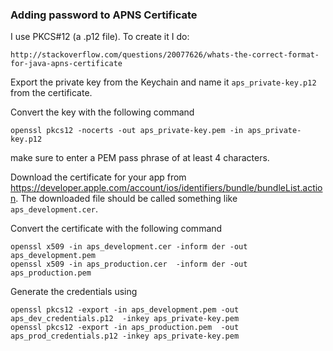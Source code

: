 ### Adding password to APNS Certificate

I use PKCS#12 (a .p12 file). To create it I do:

    http://stackoverflow.com/questions/20077626/whats-the-correct-format-for-java-apns-certificate

Export the private key from the Keychain and name it `aps_private-key.p12` from the certificate.

Convert the key with the following command 

    openssl pkcs12 -nocerts -out aps_private-key.pem -in aps_private-key.p12
    
make sure to enter a PEM pass phrase of at least 4 characters.

Download the certificate for your app from https://developer.apple.com/account/ios/identifiers/bundle/bundleList.action. 
The downloaded file should be called something like `aps_development.cer`.

Convert the certificate with the following command 

    openssl x509 -in aps_development.cer -inform der -out aps_development.pem
    openssl x509 -in aps_production.cer  -inform der -out aps_production.pem

Generate the credentials using 

    openssl pkcs12 -export -in aps_development.pem -out aps_dev_credentials.p12  -inkey aps_private-key.pem
    openssl pkcs12 -export -in aps_production.pem  -out aps_prod_credentials.p12 -inkey aps_private-key.pem
